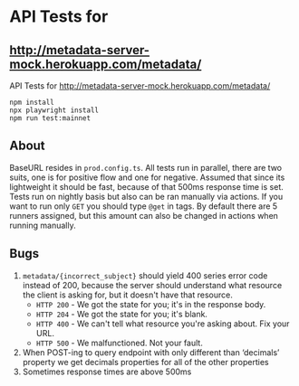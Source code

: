 # API Tests for 

## http://metadata-server-mock.herokuapp.com/metadata/

API Tests for http://metadata-server-mock.herokuapp.com/metadata/

```
npm install
npx playwright install
npm run test:mainnet
```
## About

BaseURL resides in `prod.config.ts`. 
All tests run in parallel, there are two suits, one is for positive flow and one for negative.
Assumed that since its lightweight it should be fast, because of that 500ms response time is set.
Tests run on nightly basis but also can be ran manually via actions. If you want to run only `GET` you should type `@get` in tags.
By default there are 5 runners assigned, but this amount can also be changed in actions when running manually.

## Bugs

1. `metadata/{incorrect_subject}` should yield 400 series error code instead of 200, because the server should understand what resource the client is asking for, but it doesn't have that resource.
    - `HTTP 200` - We got the state for you; it's in the response body.
    - `HTTP 204` - We got the state for you; it's blank.
    - `HTTP 400` - We can't tell what resource you're asking about. Fix your URL.
    - `HTTP 500` - We malfunctioned. Not your fault.
2. When POST-ing to query endpoint with only different than ‘decimals’ property we get decimals properties for all of the other properties
3. Sometimes response times are above 500ms

